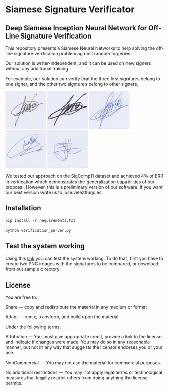 # Siamese Signature Verificator
## Deep Siamese Inception Neural Network for Off-Line Signature Verification

This repository presents a Siamese Neural Networks to help solving the off-line signature verification problem against random forgeries. 

Our solution is writer-independent, and it can be used on new signers without any additional training. 

For example, our solution can verify that the three first signtures belong to one signer, and the other two signtures belong to other signers.


<img src="samples/A_0.png" width="128px" title="A-0"> <img src="samples/A_1.png" width="128px" title="A-1"> <img src="samples/A_2.png" width="128px" title="A-2"> <img src="samples/B.png" width="128px" title="B"> <img src="samples/C.png" width="128px" title="C">

We tested our approach on the SigComp11 dataset and achieved 4% of ERR in verification which demonstrates the generalization capabilities of our proposal. However, this is a preliminary version of our software. If you want our best version write us to jose.velez#urjc.es.

## Installation

```
pip install -r requirements.txt

python verification_server.py
```

## Test the system working

Using this [link](http://193.147.52.134:9002/) you can test the system working. To do that, first you have to create two PNG images with the signatures to be compared, or download from out sample directory.

## License

You are free to:

Share — copy and redistribute the material in any medium or format

Adapt — remix, transform, and build upon the material 

Under the following terms:

Attribution — You must give appropriate credit, provide a link to the license, and indicate if changes were made. You may do so in any reasonable manner, but not in any way that suggests the licensor endorses you or your use.

NonCommercial — You may not use the material for commercial purposes.

No additional restrictions — You may not apply legal terms or technological measures that legally restrict others from doing anything the license permits.

